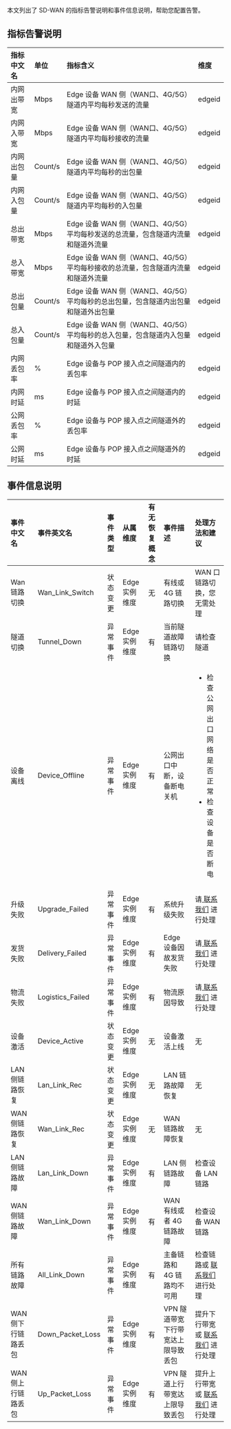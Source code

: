 本文列出了 SD-WAN 的指标告警说明和事件信息说明，帮助您配置告警。

## 指标告警说明

| 指标中文名 | 单位    |   指标含义             | 维度   |
 | :--------- | :----------------------------------------------- |  :------ | :----- |
 | 内网出带宽  |Mbps    | Edge 设备 WAN 侧（WAN口、4G/5G）隧道内平均每秒发送的流量 |  edgeid |
 | 内网入带宽    |Mbps    | Edge 设备 WAN 侧（WAN口、4G/5G）隧道内平均每秒接收的流量  | edgeid |
| 内网出包量    | Count/s | Edge 设备 WAN 侧（WAN口、4G/5G）隧道内平均每秒的出包量 | edgeid |
 | 内网入包量	     | Count/s |  Edge 设备 WAN 侧（WAN口、4G/5G）隧道内平均每秒的入包量 | edgeid |
 | 总出带宽  | Mbps  |Edge 设备 WAN 侧（WAN口、4G/5G）平均每秒发送的总流量，包含隧道内流量和隧道外流量  |  edgeid |
 | 总入带宽   |Mbps |Edge 设备 WAN 侧（WAN口、4G/5G）平均每秒接收的总流量，包含隧道内流量和隧道外流量 | 	edgeid|
 | 总出包量   |  Count/s  |  Edge 设备 WAN 侧（WAN口、4G/5G）平均每秒的总出包量，包含隧道内出包量和隧道外出包量  |edgeid|
 | 总入包量   |  Count/s  |  Edge 设备 WAN 侧（WAN口、4G/5G）平均每秒的总入包量，包含隧道内入包量和隧道外入包量  |edgeid|
 |	内网丢包率	 |  %  |  Edge 设备与 POP 接入点之间隧道内的丢包率  |  edgeid  |
| 内网时延 | ms   |  Edge 设备与 POP 接入点之间隧道内的时延  |  edgeid  |
|	公网丢包率 | %   |  Edge 设备与 POP 接入点之间隧道外的丢包率  |  edgeid  |
|	公网时延  |  ms  |  Edge 设备与 POP 接入点之间隧道外的时延  | edgeid   |


## 事件信息说明

| 事件中文名        | 事件英文名       | 事件类型 | 从属维度     | 有无</br>恢复概念 | 事件描述                  | 处理方法和建议                     |
| :---------------- | :--------------- | :------- | :----------- | :----------- | :------------------------ | :--------------------------------- |
| Wan 链路切换       | Wan_Link_Switch  | 状态变更 | Edge 实例维度 | 无           | 有线或 4G 链路切换          | WAN 口链路切换，您无需处理             |
| 隧道切换          | Tunnel_Down      | 异常事件 |Edge 实例维度 | 有           | 当前隧道故障链路切换      | 请检查隧道                          |
| 设备离线          | Device_Offline   | 异常事件 | Edge 实例维度 | 有           | 公网出口中断，设备断电关机  | <ul><li>检查公网出口网络是否正常</li> <li>检查设备是否断电</li> |
| 升级失败          | Upgrade_Failed   | 异常事件 | Edge 实例维度 | 有           | 系统升级失败              | 请[ 联系我们](https://cloud.tencent.com/act/event/connect-service) 进行处理                              |
| 发货失败          | Delivery_Failed  | 异常事件 | Edge 实例维度 | 有           | Edge 设备因故发货失败      | 请[ 联系我们](https://cloud.tencent.com/act/event/connect-service) 进行处理                                  |
| 物流失败          | Logistics_Failed | 异常事件 | Edge 实例维度 | 有           | 物流原因导致              | 请[ 联系我们](https://cloud.tencent.com/act/event/connect-service) 进行处理                            |
| 设备激活          | Device_Active    | 状态变更 | Edge 实例维度 | 无           | 设备激活上线              | 无                                 |
| LAN 侧链路恢复     | Lan_Link_Rec     | 状态变更 | Edge 实例维度 | 无           | LAN 链路故障恢复           | 无                                 |
| WAN 侧链路恢复     | Wan_Link_Rec     | 状态变更 |Edge 实例维度 | 无           | WAN 链路故障恢复           | 无                                 |
| LAN 侧链路故障     | Lan_Link_Down    | 异常事件 | Edge 实例维度 | 有           | LAN 侧链路故障             | 检查设备 LAN 链路                    |
| WAN 侧链路故障     | Wan_Link_Down    | 异常事件 | Edge 实例维度 | 有           | WAN 有线或者 4G 链路故障    | 检查设备 WAN 链路                   |
| 所有链路故障      | All_Link_Down    | 异常事件 | Edge 实例维度 | 有           | 主备链路和 4G 链路均不可用  | 检查链路或 [联系我们](https://cloud.tencent.com/act/event/connect-service)  进行处理                |
| WAN 侧下行链路丢包 | Down_Packet_Loss | 异常事件 | Edge 实例维度 | 有           | VPN 隧道带宽下行带宽达上限导致丢包 | 提升下行带宽或 [联系我们](https://cloud.tencent.com/act/event/connect-service)  进行处理               |
| WAN 侧上行链路丢包 | Up_Packet_Loss   | 异常事件 | Edge 实例维度 | 有           | VPN 隧道上行带宽达上限导致丢包 | 提升上行带宽或 [联系我们](https://cloud.tencent.com/act/event/connect-service) 进行处理                 |
